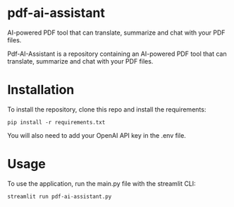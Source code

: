# pdf-ai-assistant
AI-powered PDF tool that can translate, summarize and chat with your PDF files.

Pdf-AI-Assistant is a repository containing an AI-powered PDF tool that can translate, summarize and chat with your PDF files.

# Installation 
To install the repository, clone this repo and install the requirements:

    pip install -r requirements.txt

You will also need to add your OpenAI API key in the .env file. 

# Usage 
To use the application, run the main.py file with the streamlit CLI:

    streamlit run pdf-ai-assistant.py
